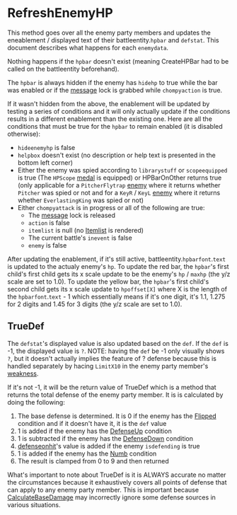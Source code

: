 # RefreshEnemyHP
This method goes over all the enemy party members and updates the eneablement / displayed text of their battleentity.`hpbar` and `defstat`. This document describes what happens for each `enemydata`.

Nothing happens if the `hpbar` doesn't exist (meaning CreateHPBar had to be called on the battleentity beforehand).

The `hpbar` is always hidden if the enemy has `hidehp` to true while the bar was enabled or if the [message](../../SetText/Notable%20states.md#message) lock is grabbed while `chompyaction` is true.

If it wasn't hidden from the above, the enablement will be updated by testing a series of conditions and it will only actually update if the conditions results in a different enablement than the existing one. Here are all the conditions that must be true for the `hpbar` to remain enabled (it is disabled otherwise):

- `hideenemyhp` is false
- `helpbox` doesn't exist (no description or help text is presented in the bottom left corner)
- Either the enemy was spied according to `librarystuff` or `scopeequipped` is true (The `HPScope` [medal](../../Enums%20and%20IDs/Medal.md) is equipped) or HPBarOnOther returns true (only applicable for a `PitcherFlytrap` [enemy](../../Enums%20and%20IDs/Enemies.md) where it returns whether `Pitcher` was spied or not and for a `KeyR` / `KeyL` [enemy](../../Enums%20and%20IDs/Enemies.md) where it returns whether `EverlastingKing` was spied or not)
- Either `chompyattack` is in progress or all of the following are true:
    - The [message](../../SetText/Notable%20states.md#message) lock is released
    - `action` is false
    - `itemlist` is null (no [Itemlist](../../ItemList/ItemList.md#itemlist) is rendered)
    - The current battle's `inevent` is false
    - `enemy` is false

After updating the enablement, if it's still active, battleentity.`hpbarfont`.`text` is updated to the actualy enemy's `hp`. To update the red bar, the `hpbar`'s first child's first child gets its x scale update to be the enemy's `hp` / `maxhp` (the y/z scale are set to 1.0). To update the yellow bar, the `hpbar`'s first child's second child gets its x scale update to `hpoffset[X]` where X is the length of the `hpbarfont`.`text` - 1 which essentially means if it's one digit, it's 1.1, 1.275 for 2 digits and 1.45 for 3 digits (the y/z scale are set to 1.0).

## TrueDef
The `defstat`'s displayed value is also updated based on the `def`. If the `def` is -1, the displayed value is `?`. NOTE: having the `def` be -1 only visually shows `?`, but it doesn't actually implies the feature of ? defense because this is handled separately by hacing `LimitX10` in the enemy party member's [weakness](../Actors%20states/Enemy%20features.md#weakness).

If it's not -1, it will be the return value of TrueDef which is a method that returns the total defense of the enemy party member. It is is calculated by doing the following:

1. The base defense is determined. It is 0 if the enemy has the [Flipped](../Actors%20states/BattleCondition/Flipped.md) condition and if it doesn't have it, it is the `def` value
2. 1 is added if the enemy has the [DefenseUp](../Actors%20states/BattleCondition/DefenseUp.md) condition
3. 1 is subtracted if the enemy has the [DefenseDown](../Actors%20states/BattleCondition/DefenseDown.md) condition
4. [defenseonhit](../Actors%20states/Enemy%20features.md#defenseonhit-and-isdefending)'s value is added if the enemy `isdefending` is true
5. 1 is added if the enemy has the [Numb](../Actors%20states/BattleCondition/Numb.md) condition
6. The result is clamped from 0 to 9 and then returned

What's important to note about TrueDef is it is ALWAYS accurate no matter the circumstances because it exhaustively covers all points of defense that can apply to any enemy party member. This is important because [CalculateBaseDamage](../Damage%20pipeline/CalculateBaseDamage.md) may incorrectly ignore some defense sources in various situations.
